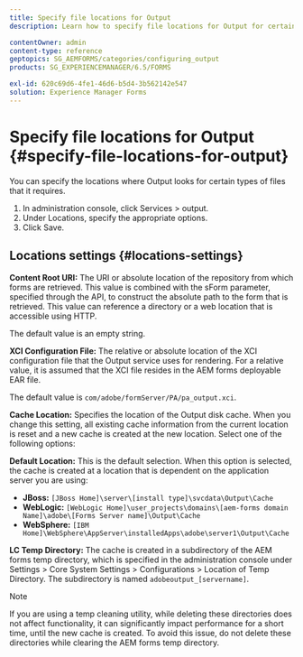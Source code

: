 ```yaml
---
title: Specify file locations for Output
description: Learn how to specify file locations for Output for certain types of files, for example, Content Root URI, XCI Configuration File, Cache and Default.

contentOwner: admin
content-type: reference
geptopics: SG_AEMFORMS/categories/configuring_output
products: SG_EXPERIENCEMANAGER/6.5/FORMS

exl-id: 620c69d6-4fe1-46d6-b5d4-3b562142e547
solution: Experience Manager Forms
---
```

# Specify file locations for Output {#specify-file-locations-for-output}

You can specify the locations where Output looks for certain types of files that it requires.

1. In administration console, click Services &gt; output.
1. Under Locations, specify the appropriate options.
1. Click Save.

## Locations settings {#locations-settings}

**Content Root URI:** The URI or absolute location of the repository from which forms are retrieved. This value is combined with the sForm parameter, specified through the API, to construct the absolute path to the form that is retrieved. This value can reference a directory or a web location that is accessible using HTTP.

The default value is an empty string.

**XCI Configuration File:** The relative or absolute location of the XCI configuration file that the Output service uses for rendering. For a relative value, it is assumed that the XCI file resides in the AEM forms deployable EAR file.

The default value is `com/adobe/formServer/PA/pa_output.xci`.

**Cache Location:** Specifies the location of the Output disk cache. When you change this setting, all existing cache information from the current location is reset and a new cache is created at the new location. Select one of the following options:

**Default Location:** This is the default selection. When this option is selected, the cache is created at a location that is dependent on the application server you are using:

* **JBoss:** `[JBoss Home]\server\[install type]\svcdata\Output\Cache`
* **WebLogic:** `[WebLogic Home]\user_projects\domains\[aem-forms domain Name]\adobe\[Forms Server name]\Output\Cache`
* **WebSphere:** `[IBM Home]\WebSphere\AppServer\installedApps\adobe\server1\Output\Cache`

**LC Temp Directory:** The cache is created in a subdirectory of the AEM forms temp directory, which is specified in the administration console under Settings > Core System Settings > Configurations > Location of Temp Directory. The subdirectory is named `adobeoutput_[servername]`.

>[!NOTE]
>
>If you are using a temp cleaning utility, while deleting these directories does not affect functionality, it can significantly impact performance for a short time, until the new cache is created. To avoid this issue, do not delete these directories while clearing the AEM forms temp directory.

